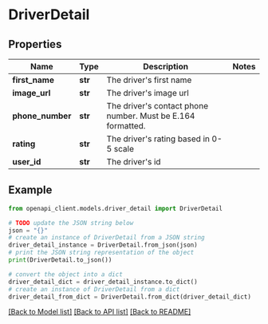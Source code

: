 # DriverDetail


## Properties

Name | Type | Description | Notes
------------ | ------------- | ------------- | -------------
**first_name** | **str** | The driver&#39;s first name | 
**image_url** | **str** | The driver&#39;s image url | 
**phone_number** | **str** | The driver&#39;s contact phone number. Must be E.164 formatted.  | 
**rating** | **str** | The driver&#39;s rating based in 0-5 scale | 
**user_id** | **str** | The driver&#39;s id | 

## Example

```python
from openapi_client.models.driver_detail import DriverDetail

# TODO update the JSON string below
json = "{}"
# create an instance of DriverDetail from a JSON string
driver_detail_instance = DriverDetail.from_json(json)
# print the JSON string representation of the object
print(DriverDetail.to_json())

# convert the object into a dict
driver_detail_dict = driver_detail_instance.to_dict()
# create an instance of DriverDetail from a dict
driver_detail_from_dict = DriverDetail.from_dict(driver_detail_dict)
```
[[Back to Model list]](../README.md#documentation-for-models) [[Back to API list]](../README.md#documentation-for-api-endpoints) [[Back to README]](../README.md)


